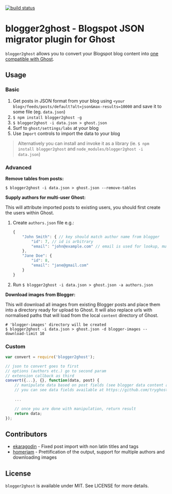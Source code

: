[![build status](https://secure.travis-ci.org/bebraw/blogger2ghost.png)](http://travis-ci.org/bebraw/blogger2ghost)

# blogger2ghost - Blogspot JSON migrator plugin for Ghost

`blogger2ghost` allows you to convert your Blogspot blog content into [one compatible with Ghost](https://github.com/tryghost/Ghost/wiki/import-format).

## Usage

### Basic

1. Get posts in JSON format from your blog using `<your blog>/feeds/posts/default?alt=json&max-results=10000` and save it to some file (eg. `data.json`)
2. `$ npm install blogger2ghost -g`
2. `$ blogger2ghost -i data.json > ghost.json`
3. Surf to `ghost/settings/labs` at your blog
4. Use `Import` controls to import the data to your blog

> Alternatively you can install and invoke it as a library (ie. `$ npm install blogger2ghost` and `node_modules/blogger2ghost -i data.json`)

### Advanced

**Remove tables from posts:**

`$ blogger2ghost -i data.json > ghost.json --remove-tables`

**Supply authors for multi-user Ghost:**

This will attribute imported posts to existing users, you should first create the users within Ghost.

1. Create `authors.json` file e.g.:

    ```js
    {
        "John Smith": { // key should match author name from blogger
            "id": 7, // id is arbitrary
            "email": "john@example.com" // email is used for lookup, must exist
        },
        "Jane Doe": {
            "id": 8,
            "email": "jane@gmail.com"
        }
    }
    ```
2. Run `$ blogger2ghost -i data.json > ghost.json -a authors.json`

**Download images from Blogger:**

This will download all images from existing Blogger posts and place them into a directory ready for upload to Ghost. It will also replace urls with normalised paths that will load from the local `content` directory of Ghost.

    # 'blogger-images' directory will be created
    $ blogger2ghost -i data.json > ghost.json -d blogger-images --download-limit 10


### Custom

```js
var convert = require('blogger2ghost');

// json to convert goes to first
// options (authors etc.) go to second param
// extension callback as third
convert({...}, {}, function(data, post) {
    // manipulate data based on post fields (see blogger data content above)
    // you can see data fields available at https://github.com/tryghost/Ghost/wiki/import-format
    
    ...

    // once you are done with manipulation, return result
    return data;
});
```

## Contributors

* [ekaragodin](https://github.com/ekaragodin) - Fixed post import with non latin titles and tags
* [homerjam](https://github.com/homerjam) - Prettification of the output, support for multiple authors and downloading images

## License

`blogger2ghost` is available under MIT. See LICENSE for more details.

